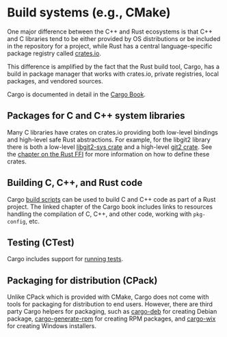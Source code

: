 # Build systems (e.g., CMake)

One major difference between the C++ and Rust ecosystems is that C++ and C
libraries tend to be either provided by OS distributions or be included in the
repository for a project, while Rust has a central language-specific package
registry called [crates.io](https://crates.io/).

This difference is amplified by the fact that the Rust build tool, Cargo, has a
build in package manager that works with crates.io, private registries, local
packages, and vendored sources.

Cargo is documented in detail in the [Cargo
Book](https://doc.rust-lang.org/cargo/).

## Packages for C and C++ system libraries

Many C libraries have crates on crates.io providing both low-level bindings and
high-level safe Rust abstractions. For example, for the libgit2 library there is
both a low-level [libgit2-sys crate](https://crates.io/crates/libgit2-sys) and a
high-level [git2 crate](https://crates.io/crates/git2). See the [chapter on the
Rust FFI](../idioms/ffi.md) for more information on how to define these crates.

## Building C, C++, and Rust code

Cargo [build
scripts](https://doc.rust-lang.org/cargo/reference/build-script-examples.html)
can be used to build C and C++ code as part of a Rust project. The linked
chapter of the Cargo book includes links to resources handling the compilation
of C, C++, and other code, working with `pkg-config`, etc.

## Testing (CTest)

Cargo includes support for [running
tests](https://doc.rust-lang.org/cargo/guide/tests.html).

## Packaging for distribution (CPack)

Unlike CPack which is provided with CMake, Cargo does not come with tools for
packaging for distribution to end users. However, there are third party Cargo
helpers for packaging, such as [cargo-deb](https://crates.io/crates/cargo-deb)
for creating Debian package,
[cargo-generate-rpm](https://crates.io/crates/cargo-generate-rpm) for creating
RPM packages, and [cargo-wix](https://crates.io/crates/cargo-wix) for creating
Windows installers.
